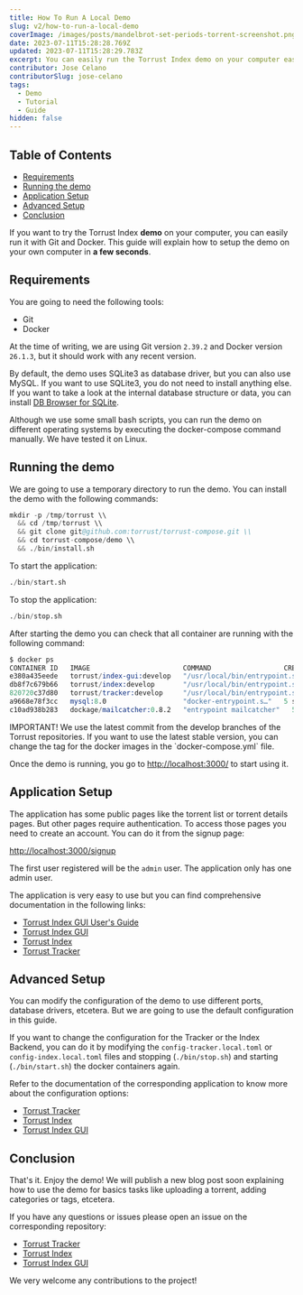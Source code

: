 ```yaml
---
title: How To Run A Local Demo
slug: v2/how-to-run-a-local-demo
coverImage: /images/posts/mandelbrot-set-periods-torrent-screenshot.png
date: 2023-07-11T15:28:28.769Z
updated: 2023-07-11T15:28:29.783Z
excerpt: You can easily run the Torrust Index demo on your computer easily with Git and Docker.
contributor: Jose Celano
contributorSlug: jose-celano
tags:
  - Demo
  - Tutorial
  - Guide
hidden: false
---
```


<script>
  import Callout from "$lib/components/molecules/Callout.svelte";
  import CodeBlock from "$lib/components/molecules/CodeBlock.svelte";
  import Image from "$lib/components/atoms/Image.svelte";
  import PostBody from "$lib/v2/components/molecules/PostBody.svelte";
  import PostContainer from "$lib/v2/components/molecules/PostContainer.svelte";
  import PostTable from "$lib/v2/components/molecules/PostTable.svelte";
</script>

<PostContainer>
<PostTable>

## Table of Contents

- [Requirements](#requirements)
- [Running the demo](#running-the-demo)
- [Application Setup](#application-setup)
- [Advanced Setup](#advanced-setup)
- [Conclusion](#conclusion)

</PostTable>

<PostBody>

If you want to try the Torrust Index **demo** on your computer, you can easily run it with Git and Docker. This guide will explain how to setup the demo on your own computer in **a few seconds**.

## Requirements

You are going to need the following tools:

- Git
- Docker

At the time of writing, we are using Git version `2.39.2` and Docker version `26.1.3`, but it should work with any recent version.

By default, the demo uses SQLite3 as database driver, but you can also use MySQL. If you want to use SQLite3, you do not need to install anything else. If you want to take a look at the internal database structure or data, you can install [DB Browser for SQLite](https://sqlitebrowser.org/).

<Callout type="info">
  Although we use some small bash scripts, you can run the demo on different operating systems by executing the docker-compose command manually. We have tested it on Linux.
</Callout>

## Running the demo

We are going to use a temporary directory to run the demo. You can install the demo with the following commands:

<CodeBlock lang="terminal">

```s
mkdir -p /tmp/torrust \\
  && cd /tmp/torrust \\
  && git clone git@github.com:torrust/torrust-compose.git \\
  && cd torrust-compose/demo \\
  && ./bin/install.sh
```

</CodeBlock>

To start the application:

<CodeBlock lang="terminal">

```s
./bin/start.sh
```

</CodeBlock>

To stop the application:

<CodeBlock lang="terminal">

```s
./bin/stop.sh
```

</CodeBlock>

After starting the demo you can check that all container are running with the following command:

<CodeBlock lang="output">

```s
$ docker ps
CONTAINER ID   IMAGE                       COMMAND                  CREATED         STATUS                            PORTS                                                                                                      NAMES
e380a435eede   torrust/index-gui:develop   "/usr/local/bin/entrypoint.sh"   4 seconds ago   Up 3 seconds (health: starting)   0.0.0.0:3000->3000/tcp, :::3000->3000/tcp, 0.0.0.0:24678->24678/tcp, :::24678->24678/tcp                   torrust-index-gui-1
db8f7c679b66   torrust/index:develop       "/usr/local/bin/entrypoint.sh"   5 seconds ago   Up 3 seconds (health: starting)   0.0.0.0:3001->3001/tcp, :::3001->3001/tcp                                                                  torrust-index-1
820720c37d80   torrust/tracker:develop     "/usr/local/bin/entrypoint.sh"   5 seconds ago   Up 4 seconds (health: starting)   1313/tcp, 0.0.0.0:1212->1212/tcp, :::1212->1212/tcp, 7070/tcp, 0.0.0.0:6969->6969/udp, :::6969->6969/udp   torrust-tracker-1
a9668e78f3cc   mysql:8.0                   "docker-entrypoint.s…"   5 seconds ago   Up 4 seconds (health: starting)   0.0.0.0:3306->3306/tcp, :::3306->3306/tcp, 33060/tcp                                                       torrust-mysql-1
c10ad938b283   dockage/mailcatcher:0.8.2   "entrypoint mailcatcher"   5 seconds ago   Up 4 seconds                      0.0.0.0:1025->1025/tcp, :::1025->1025/tcp, 0.0.0.0:1080->1080/tcp, :::1080->1080/tcp                       torrust-mailcatcher-1

```

</CodeBlock>

<Callout type="info">
  IMPORTANT! We use the latest commit from the develop branches of the Torrust repositories. If you want to use the latest stable version, you can change the tag for the docker images in the `docker-compose.yml` file.
</Callout>

Once the demo is running, you go to <http://localhost:3000/> to start using it.

## Application Setup

The application has some public pages like the torrent list or torrent details pages. But other pages require authentication. To access those pages you need to create an account. You can do it from the signup page:

<http://localhost:3000/signup>

<Callout type="info">
  The first user registered will be the <code>admin</code> user. The application only has one admin user.
</Callout>

The application is very easy to use but you can find comprehensive documentation in the following links:

- [Torrust Index GUI User's Guide](https://torrust.github.io/torrust-index-gui-user-guide/)
- [Torrust Index GUI](https://github.com/torrust/torrust-index-gui/blob/develop/docs/index.md)
- [Torrust Index](https://docs.rs/torrust-index>)
- [Torrust Tracker](https://docs.rs/torrust-tracker)

## Advanced Setup

You can modify the configuration of the demo to use different ports, database drivers, etcetera. But we are going to use the default configuration in this guide.

If you want to change the configuration for the Tracker or the Index Backend, you can do it by modifying the `config-tracker.local.toml` or `config-index.local.toml` files and stopping (`./bin/stop.sh`) and starting (`./bin/start.sh`) the docker containers again.

Refer to the documentation of the corresponding application to know more about the configuration options:

- [Torrust Tracker](https://github.com/torrust/torrust-tracker)
- [Torrust Index](https://github.com/torrust/torrust-index)
- [Torrust Index GUI](https://github.com/torrust/torrust-index-gui)

## Conclusion

That's it. Enjoy the demo! We will publish a new blog post soon explaining how to use the demo for basics tasks like uploading a torrent, adding categories or tags, etcetera.

If you have any questions or issues please open an issue on the corresponding repository:

- [Torrust Tracker](https://github.com/torrust/torrust-tracker/issues)
- [Torrust Index](https://github.com/torrust/torrust-index/issues)
- [Torrust Index GUI](https://github.com/torrust/torrust-index-gui/issues)

We very welcome any contributions to the project!

</PostBody>
</PostContainer>
